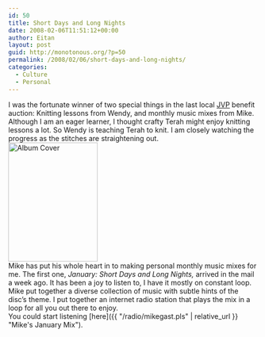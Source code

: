 ```yaml
---
id: 50
title: Short Days and Long Nights
date: 2008-02-06T11:51:12+00:00
author: Eitan
layout: post
guid: http://monotonous.org/?p=50
permalink: /2008/02/06/short-days-and-long-nights/
categories:
  - Culture
  - Personal
---
```

I was the fortunate winner of two special things in the last local [JVP](http://jvp.org "Jewish Voice for Peace") benefit auction: Knitting lessons from Wendy, and monthly music mixes from Mike. Although I am an eager learner, I thought crafty Terah might enjoy knitting lessons a lot. So Wendy is teaching Terah to knit. I am closely watching the progress as the stitches are straightening out.  
<img src="http://farm3.static.flickr.com/2207/2247105984_26ac75bb11_m.jpg" title="Album Cover" alt="Album Cover" height="240" width="180" />  
Mike has put his whole heart in to making personal monthly music mixes for me. The first one, _January: Short Days and Long Nights,_ arrived in the mail a week ago. It has been a joy to listen to, I have it mostly on constant loop. Mike put together a diverse collection of music with subtle hints of the disc&#8217;s theme. I put together an internet radio station that plays the mix in a loop for all you out there to enjoy.  
You could start listening [here]({{ "/radio/mikegast.pls" | relative_url }} "Mike's January Mix").